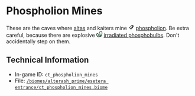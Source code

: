 # Phospholion Mines

These are the caves where [altas](https://ceterai.github.io/MyEnternia/Wiki/Tags/Alta) and kaiters mine <img src="https://raw.githubusercontent.com/Ceterai/Enternia/main/items/generic/crafting/ct_phospholion.png" alt="Phospholion icon" loading="lazy" width="auto" height="16px"/> [phospholion](https://ceterai.github.io/MyEnternia/Wiki/Phospholion). Be extra careful, because there are explosive <img src="https://raw.githubusercontent.com/Ceterai/Enternia/main/objects/biome/alterash_prime/phospholion/ct_phosphobulbs/icon.png" alt="Irradiated Phosphobulb icon" loading="lazy" width="auto" height="16px"/> [irradiated phosphobulbs](https://ceterai.github.io/MyEnternia/Wiki/IrradiatedPhosphobulb). Don't accidentally step on them.

## Technical Information

- In-game ID: `ct_phospholion_mines`
- File: [`/biomes/alterash_prime/esetera entrance/ct_phospholion_mines.biome`](https://github.com/Ceterai/Enternia/blob/main/biomes/alterash_prime/esetera%20entrance/ct_phospholion_mines.biome)
